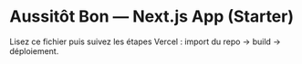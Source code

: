 # Aussitôt Bon — Next.js App (Starter)
Lisez ce fichier puis suivez les étapes Vercel : import du repo → build → déploiement.
